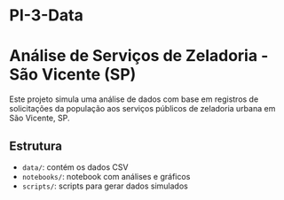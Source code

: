 # PI-3-Data
# Análise de Serviços de Zeladoria - São Vicente (SP)

Este projeto simula uma análise de dados com base em registros de solicitações da população aos serviços públicos de zeladoria urbana em São Vicente, SP.

## Estrutura

- `data/`: contém os dados CSV
- `notebooks/`: notebook com análises e gráficos
- `scripts/`: scripts para gerar dados simulados
